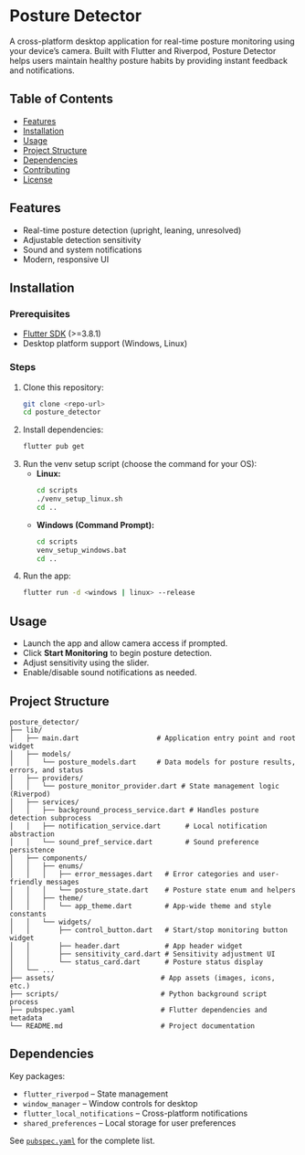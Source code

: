 # Posture Detector

A cross-platform desktop application for real-time posture monitoring using your device’s camera. Built with Flutter and Riverpod, Posture Detector helps users maintain healthy posture habits by providing instant feedback and notifications.

## Table of Contents
- [Features](#features)
- [Installation](#installation)
- [Usage](#usage)
- [Project Structure](#project-structure)
- [Dependencies](#dependencies)
- [Contributing](#contributing)
- [License](#license)

## Features
- Real-time posture detection (upright, leaning, unresolved)
- Adjustable detection sensitivity
- Sound and system notifications
- Modern, responsive UI

## Installation

### Prerequisites
- [Flutter SDK](https://docs.flutter.dev/get-started/install) (>=3.8.1)
- Desktop platform support (Windows, Linux)

### Steps
1. Clone this repository:
   ```bash
   git clone <repo-url>
   cd posture_detector
   ```
2. Install dependencies:
   ```bash
   flutter pub get
   ```
3. Run the venv setup script (choose the command for your OS):
   - **Linux:**
     ```bash
     cd scripts
     ./venv_setup_linux.sh
     cd ..
     ```
   - **Windows (Command Prompt):**
     ```bat
     cd scripts
     venv_setup_windows.bat
     cd ..
     ```
4. Run the app:
   ```bash
   flutter run -d <windows | linux> --release
   ```

## Usage
- Launch the app and allow camera access if prompted.
- Click **Start Monitoring** to begin posture detection.
- Adjust sensitivity using the slider.
- Enable/disable sound notifications as needed.

## Project Structure

```
posture_detector/
├── lib/
│   ├── main.dart                   # Application entry point and root widget
│   ├── models/
│   │   └── posture_models.dart     # Data models for posture results, errors, and status
│   ├── providers/
│   │   └── posture_monitor_provider.dart # State management logic (Riverpod)
│   ├── services/
│   │   ├── background_process_service.dart # Handles posture detection subprocess
│   │   ├── notification_service.dart      # Local notification abstraction
│   │   └── sound_pref_service.dart        # Sound preference persistence
│   ├── components/
│   │   ├── enums/
│   │   │   ├── error_messages.dart   # Error categories and user-friendly messages
│   │   │   └── posture_state.dart    # Posture state enum and helpers
│   │   ├── theme/
│   │   │   └── app_theme.dart        # App-wide theme and style constants
│   │   └── widgets/
│   │       ├── control_button.dart   # Start/stop monitoring button widget
│   │       ├── header.dart           # App header widget
│   │       ├── sensitivity_card.dart # Sensitivity adjustment UI
│   │       └── status_card.dart      # Posture status display
│   └── ...
├── assets/                          # App assets (images, icons, etc.)
├── scripts/                         # Python background script process
├── pubspec.yaml                     # Flutter dependencies and metadata
└── README.md                        # Project documentation
```

## Dependencies
Key packages:
- `flutter_riverpod` – State management
- `window_manager` – Window controls for desktop
- `flutter_local_notifications` – Cross-platform notifications
- `shared_preferences` – Local storage for user preferences

See [`pubspec.yaml`](pubspec.yaml) for the complete list.

